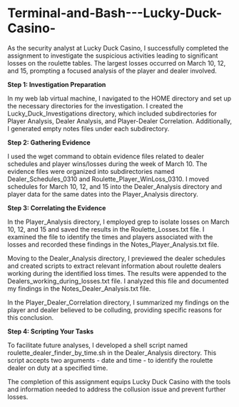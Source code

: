 # Terminal-and-Bash---Lucky-Duck-Casino-


As the security analyst at Lucky Duck Casino, I successfully completed the assignment to investigate the suspicious activities leading to significant losses on the roulette tables. The largest losses occurred on March 10, 12, and 15, prompting a focused analysis of the player and dealer involved.

**Step 1: Investigation Preparation**

In my web lab virtual machine, I navigated to the HOME directory and set up the necessary directories for the investigation. I created the Lucky_Duck_Investigations directory, which included subdirectories for Player Analysis, Dealer Analysis, and Player-Dealer Correlation. Additionally, I generated empty notes files under each subdirectory.

**Step 2: Gathering Evidence**

I used the wget command to obtain evidence files related to dealer schedules and player wins/losses during the week of March 10. The evidence files were organized into subdirectories named Dealer_Schedules_0310 and Roulette_Player_WinLoss_0310. I moved schedules for March 10, 12, and 15 into the Dealer_Analysis directory and player data for the same dates into the Player_Analysis directory.

**Step 3: Correlating the Evidence**

In the Player_Analysis directory, I employed grep to isolate losses on March 10, 12, and 15 and saved the results in the Roulette_Losses.txt file. I examined the file to identify the times and players associated with the losses and recorded these findings in the Notes_Player_Analysis.txt file.

Moving to the Dealer_Analysis directory, I previewed the dealer schedules and created scripts to extract relevant information about roulette dealers working during the identified loss times. The results were appended to the Dealers_working_during_losses.txt file. I analyzed this file and documented my findings in the Notes_Dealer_Analysis.txt file.

In the Player_Dealer_Correlation directory, I summarized my findings on the player and dealer believed to be colluding, providing specific reasons for this conclusion.

**Step 4: Scripting Your Tasks**

To facilitate future analyses, I developed a shell script named roulette_dealer_finder_by_time.sh in the Dealer_Analysis directory. This script accepts two arguments - date and time - to identify the roulette dealer on duty at a specified time.

The completion of this assignment equips Lucky Duck Casino with the tools and information needed to address the collusion issue and prevent further losses.
